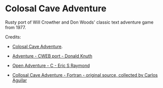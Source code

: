 # Colosal Cave Adventure

Rusty port of Will Crowther and Don Woods' classic text adventure game from 1977.


Credits:
* [Colosal Cave Adventure](https://en.wikipedia.org/wiki/Colossal_Cave_Adventure/). 

* [Adventure - CWEB port - Donald Knuth](https://www-cs-faculty.stanford.edu/~knuth/programs/advent.w.gz)

* [Open Adventure - C - Eric S Raymond](https://gitlab.com/esr/open-adventure/-/tree/master/)

* [Collosal Cave Adventure - Fortran - original source, collected by Carlos Aguilar](https://github.com/wh0am1-dev/adventure/tree/master/)

